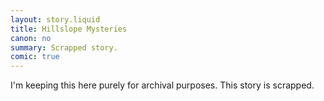 ```yaml
---
layout: story.liquid
title: Hillslope Mysteries
canon: no
summary: Scrapped story.
comic: true
---
```


I'm keeping this here purely for archival purposes. This story is scrapped.
